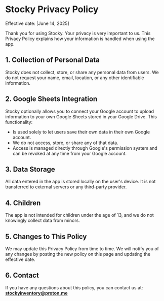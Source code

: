 # Stocky Privacy Policy

Effective date: [June 14, 2025]

Thank you for using Stocky. Your privacy is very important to us. This Privacy Policy explains how your information is handled when using the app.

## 1. Collection of Personal Data

Stocky does not collect, store, or share any personal data from users. We do not request your name, email, location, or any other identifiable information.

## 2. Google Sheets Integration

Stocky optionally allows you to connect your Google account to upload information to your own Google Sheets stored in your Google Drive. This functionality:

- Is used solely to let users save their own data in their own Google account.
- We do not access, store, or share any of that data.
- Access is managed directly through Google's permission system and can be revoked at any time from your Google account.

## 3. Data Storage

All data entered in the app is stored locally on the user's device. It is not transferred to external servers or any third-party provider.

## 4. Children

The app is not intended for children under the age of 13, and we do not knowingly collect data from minors.

## 5. Changes to This Policy

We may update this Privacy Policy from time to time. We will notify you of any changes by posting the new policy on this page and updating the effective date.

## 6. Contact

If you have any questions about this policy, you can contact us at:  
**stockyinventory@proton.me**
